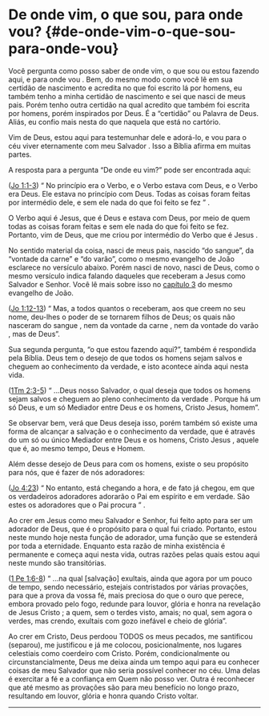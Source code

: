 # De onde vim, o que sou, para onde vou? {#de-onde-vim-o-que-sou-para-onde-vou}

Você pergunta como posso saber de onde vim, o que sou ou estou fazendo aqui, e para onde vou . Bem, do mesmo modo como você lê em sua certidão de nascimento e acredita no que foi escrito lá por homens, eu também tenho a minha certidão de nascimento e sei que nasci de meus pais. Porém tenho outra certidão na qual acredito que também foi escrita por homens, porém inspirados por Deus. É a “certidão” ou Palavra de Deus. Aliás, eu confio mais nesta do que naquela que está no cartório.

Vim de Deus, estou aqui para testemunhar dele e adorá-lo, e vou para o céu viver eternamente com meu Salvador . Isso a Bíblia afirma em muitas partes.

A resposta para a pergunta “De onde eu vim?” pode ser encontrada aqui:

([Jo 1:1-3](http://bibliaonline.com.br/acf/jo/1/1-3)) “ No princípio era o Verbo, e o Verbo estava com Deus, e o Verbo era Deus. Ele estava no princípio com Deus. Todas as coisas foram feitas por intermédio dele, e sem ele nada do que foi feito se fez ” .

O Verbo aqui é Jesus, que é Deus e estava com Deus, por meio de quem todas as coisas foram feitas e sem ele nada do que foi feito se fez. Portanto, vim de Deus, que me criou por intermédio do Verbo que é Jesus .

No sentido material da coisa, nasci de meus pais, nascido “do sangue”, da “vontade da carne” e “do varão”, como o mesmo evangelho de João esclarece no versículo abaixo. Porém nasci de novo, nasci de Deus, como o mesmo versículo indica falando daqueles que receberam a Jesus como Salvador e Senhor. Você lê mais sobre isso no [capítulo 3](http://bibliaonline.com.br/acf/jo/3) do mesmo evangelho de João.

([Jo 1:12-13](http://bibliaonline.com.br/acf/jo/1/12-13)) “ Mas, a todos quantos o receberam, aos que creem no seu nome, deu-lhes o poder de se tornarem filhos de Deus; os quais não nasceram do sangue , nem da vontade da carne , nem da vontade do varão , mas de Deus”.

Sua segunda pergunta, “o que estou fazendo aqui?”, também é respondida pela Bíblia. Deus tem o desejo de que todos os homens sejam salvos e cheguem ao conhecimento da verdade, e isto acontece ainda aqui nesta vida.

([1Tm 2:3-5](http://bibliaonline.com.br/acf/1tm/2/3-5)) “ ...Deus nosso Salvador, o qual deseja que todos os homens sejam salvos e cheguem ao pleno conhecimento da verdade . Porque há um só Deus, e um só Mediador entre Deus e os homens, Cristo Jesus, homem”.

Se observar bem, verá que Deus deseja isso, porém também só existe uma forma de alcançar a salvação e o conhecimento da verdade, que é através do um só ou único Mediador entre Deus e os homens, Cristo Jesus , aquele que é, ao mesmo tempo, Deus e Homem.

Além desse desejo de Deus para com os homens, existe o seu propósito para nós, que é fazer de nós adoradores:

([Jo 4:23](http://bibliaonline.com.br/acf/jo/4/23)) “ No entanto, está chegando a hora, e de fato já chegou, em que os verdadeiros adoradores adorarão o Pai em espírito e em verdade. São estes os adoradores que o Pai procura ” .

Ao crer em Jesus como meu Salvador e Senhor, fui feito apto para ser um adorador de Deus, que é o propósito para o qual fui criado. Portanto, estou neste mundo hoje nesta função de adorador, uma função que se estenderá por toda a eternidade. Enquanto esta razão de minha existência é permanente e começa aqui nesta vida, outras razões pelas quais estou aqui neste mundo são transitórias.

([1 Pe 1:6-8](http://bibliaonline.com.br/acf/1pe/1/6-8)) “ ...na qual [salvação] exultais, ainda que agora por um pouco de tempo, sendo necessário, estejais contristados por várias provações, para que a prova da vossa fé, mais preciosa do que o ouro que perece, embora provado pelo fogo, redunde para louvor, glória e honra na revelação de Jesus Cristo ; a quem, sem o terdes visto, amais; no qual, sem agora o verdes, mas crendo, exultais com gozo inefável e cheio de glória”.

Ao crer em Cristo, Deus perdoou TODOS os meus pecados, me santificou (separou), me justificou e já me colocou, posicionalmente, nos lugares celestiais como coerdeiro com Cristo. Porém, condicionalmente ou circunstancialmente, Deus me deixa ainda um tempo aqui para eu conhecer coisas de meu Salvador que não seria possível conhecer no céu. Uma delas é exercitar a fé e a confiança em Quem não posso ver. Outra é reconhecer que até mesmo as provações são para meu benefício no longo prazo, resultando em louvor, glória e honra quando Cristo voltar.

*****